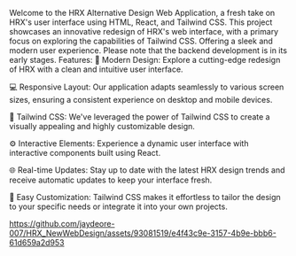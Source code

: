 Welcome to the HRX Alternative Design Web Application, a fresh take on HRX's user interface using HTML, React, and Tailwind CSS. This project showcases an innovative redesign of HRX's web interface, with a primary focus on exploring the capabilities of Tailwind CSS. Offering a sleek and modern user experience. Please note that the backend development is in its early stages.
Features:
🚀 Modern Design: Explore a cutting-edge redesign of HRX with a clean and intuitive user interface.

💻 Responsive Layout: Our application adapts seamlessly to various screen sizes, ensuring a consistent experience on desktop and mobile devices.

🎨 Tailwind CSS: We've leveraged the power of Tailwind CSS to create a visually appealing and highly customizable design.

⚙️ Interactive Elements: Experience a dynamic user interface with interactive components built using React.

🌐 Real-time Updates: Stay up to date with the latest HRX design trends and receive automatic updates to keep your interface fresh.

🔧 Easy Customization: Tailwind CSS makes it effortless to tailor the design to your specific needs or integrate it into your own projects.


https://github.com/jaydeore-007/HRX_NewWebDesign/assets/93081519/e4f43c9e-3157-4b9e-bbb6-61d659a2d953

